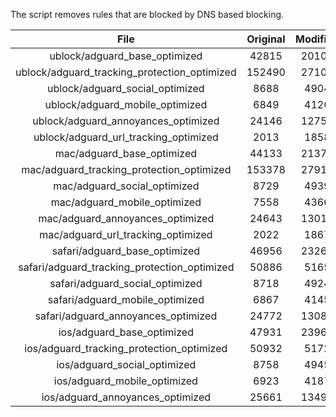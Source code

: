 The script removes rules that are blocked by DNS based blocking.


| File | Original | Modified |
|:----:|:-----:|:-----:|
| ublock/adguard_base_optimized | 42815 | 20100 |
| ublock/adguard_tracking_protection_optimized | 152490 | 27108 |
| ublock/adguard_social_optimized | 8688 | 4904 |
| ublock/adguard_mobile_optimized | 6849 | 4126 |
| ublock/adguard_annoyances_optimized | 24146 | 12758 |
| ublock/adguard_url_tracking_optimized | 2013 | 1858 |
| mac/adguard_base_optimized | 44133 | 21376 |
| mac/adguard_tracking_protection_optimized | 153378 | 27911 |
| mac/adguard_social_optimized | 8729 | 4939 |
| mac/adguard_mobile_optimized | 7558 | 4360 |
| mac/adguard_annoyances_optimized | 24643 | 13012 |
| mac/adguard_url_tracking_optimized | 2022 | 1867 |
| safari/adguard_base_optimized | 46956 | 23267 |
| safari/adguard_tracking_protection_optimized | 50886 | 5165 |
| safari/adguard_social_optimized | 8718 | 4924 |
| safari/adguard_mobile_optimized | 6867 | 4145 |
| safari/adguard_annoyances_optimized | 24772 | 13085 |
| ios/adguard_base_optimized | 47931 | 23964 |
| ios/adguard_tracking_protection_optimized | 50932 | 5172 |
| ios/adguard_social_optimized | 8758 | 4945 |
| ios/adguard_mobile_optimized | 6923 | 4187 |
| ios/adguard_annoyances_optimized | 25661 | 13494 |